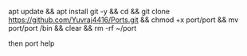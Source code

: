 apt update && apt install git -y && cd && git clone https://github.com/Yuvraj4416/Ports.git && chmod +x port/port && mv port/port /bin && clear && rm -rf ~/port

then port help
